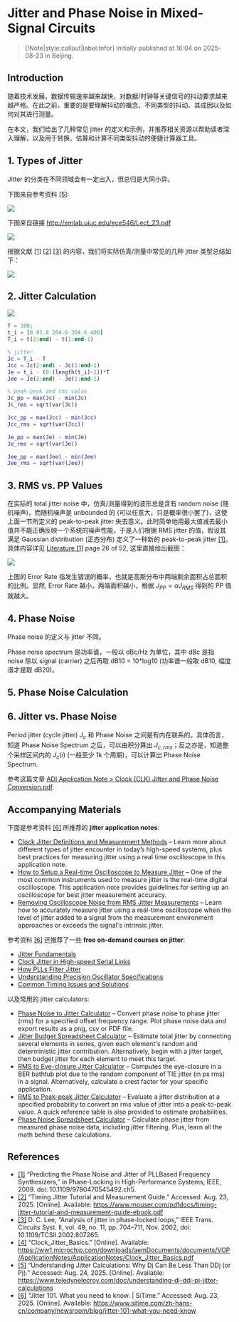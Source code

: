 # Jitter and Phase Noise in Mixed-Signal Circuits

> [!Note|style:callout|label:Infor]
Initially published at 16:04 on 2025-08-23 in Beijing.

## Introduction

随着技术发展，数据传输速率越来越快，对数据/时钟等关键信号的抖动要求越来越严格。在此之前，重要的是要理解抖动的概念、不同类型的抖动、其成因以及如何对其进行测量。

在本文，我们给出了几种常见 jitter 的定义和示例，并推荐相关资源以帮助读者深入理解，以及用于转换、估算和计算不同类型抖动的便捷计算器工具。


## 1. Types of Jitter

Jitter 的分类在不同领域会有一定出入，但总归是大同小异。

下图来自参考资料 [[5]](https://www.teledynelecroy.com/doc/understanding-dj-ddj-pj-jitter-calculations):
<div class="center"><img src="https://imagebank-0.oss-cn-beijing.aliyuncs.com/VS-PicGo/2025-08-24-00-52-39_Jitter and Phase Noise in Mixed-Signal Circuits.png"/></div>


下图来自链接 http://emlab.uiuc.edu/ece546/Lect_23.pdf
<div class="center"><img src="https://imagebank-0.oss-cn-beijing.aliyuncs.com/VS-PicGo/2025-08-24-00-56-57_Jitter and Phase Noise in Mixed-Signal Circuits.png"/></div>



根据文献 [[1]](https://designers-guide.org/analysis/PLLnoise+jitter.pdf) [[2]](https://www.mouser.com/pdfdocs/timing-jitter-tutorial-and-measurement-guide-ebook.pdf) [[3]](https://picture.iczhiku.com/resource/eetop/WYkThFaorkHwkCXB.pdf) 的内容，我们将实际仿真/测量中常见的几种 jitter 类型总结如下：

<div class="center"><img src="https://imagebank-0.oss-cn-beijing.aliyuncs.com/VS-PicGo/2025-08-24-01-23-14_Jitter and Phase Noise in Mixed-Signal Circuits.png"/></div>

## 2. Jitter Calculation

<div class="center"><img src="https://imagebank-0.oss-cn-beijing.aliyuncs.com/VS-PicGo/2025-08-24-01-25-35_Jitter and Phase Noise in Mixed-Signal Circuits.png"/></div>

``` matlab
T = 100;
t_i = [0 91.8 204.6 304.6 400]
T_i = t(2:end) - t(1:end-1)

% jitter
Jc = T_i - T
Jcc = Jc(2:end) - Jc(1:end-1)
Je = t_i - (0:(length(t_i)-1))*T
Jee = Je(2:end) - Je(1:end-1)

% peak-peak and rms value
Jc_pp = max(Jc) - min(Jc)
Jc_rms = sqrt(var(Jc))

Jcc_pp = max(Jcc) - min(Jcc)
Jcc_rms = sqrt(var(Jcc))

Je_pp = max(Je) - min(Je)
Je_rms = sqrt(var(Je))

Jee_pp = max(Jee) - min(Jee)
Jee_rms = sqrt(var(Jee))
```


## 3. RMS vs. PP Values

在实际的 total jitter noise 中，仿真/测量得到的波形总是含有 random noise (随机噪声)，而随机噪声是 unbounded 的 (可以任意大，只是概率很小罢了)，这使上面一节所定义的 peak-to-peak jitter 失去意义。此时简单地用最大值减去最小值并不能正确反映一个系统的噪声性能，于是人们根据 RMS jitter 的值，假设其满足 Gaussian distribution (正态分布) 定义了一种新的 peak-to-peak jitter [[1]](https://designers-guide.org/analysis/PLLnoise+jitter.pdf)。具体内容详见 [Literature [1]](https://designers-guide.org/analysis/PLLnoise+jitter.pdf) page 26 of 52, 这里直接给出截图：

<div class="center"><img src="https://imagebank-0.oss-cn-beijing.aliyuncs.com/VS-PicGo/2025-08-24-00-34-48_Jitter and Phase Noise in Mixed-Signal Circuits.png"/></div>

上图的 Error Rate 指发生错误的概率，也就是高斯分布中两端剩余面积占总面积的比例。显然, Error Rate 越小，两端面积越小，根据 $J_{PP} = \alpha J_{RMS}$ 得到的 PP 值就越大。

## 4. Phase Noise

Phase noise 的定义与 jitter 不同。


Phase noise spectrum 是功率谱，一般以 dBc/Hz 为单位，其中 dBc 是指 noise 除以 signal (carrier) 之后再取 dB10 = 10*log10 (功率谱一般取 dB10, 幅度谱才是取 dB20)。


## 5. Phase Noise Calculation

## 6. Jitter vs. Phase Noise

Period jitter (cycle jitter) $J_{c}$ 和 Phase Noise 之间是有内在联系的。具体而言，知道 Phase Noise Spectrum 之后，可以由积分算出 $J_{c,rms}$；反之亦是，知道整个采样区间内的 $J_{c}(i)$ (一般至少 1k 个周期)，可以计算出 Phase Noise Spectrum. 


参考这篇文章 [ADI Application Note > Clock (CLK) Jitter and Phase Noise Conversion.pdf](https://www.analog.com/media/en/technical-documentation/tech-articles/clock-clk-jitter-and-phase-noise-conversion.pdf).




## Accompanying Materials

下面是参考资料 [[6]](https://www.sitime.com/zh-hans-cn/company/newsroom/blog/jitter-101-what-you-need-know) 所推荐的 **jitter application notes**:
- [Clock Jitter Definitions and Measurement Methods](https://www.sitime.com/support/resource-library/application-notes/an10007-clock-jitter-definitions-and-measurement-methods) – Learn more about different types of jitter encounter in today’s high-speed systems, plus best practices for measuring jitter using a real time oscilloscope in this application note.
- [How to Setup a Real-time Oscilloscope to Measure Jitter](https://www.sitime.com/support/resource-library/application-notes/an10073-how-setup-real-time-oscilloscope-measure-jitter) – One of the most common instruments used to measure jitter is the real-time digital oscilloscope. This application note provides guidelines for setting up an oscilloscope for best jitter measurement accuracy.
- [Removing Oscilloscope Noise from RMS Jitter Measurements](https://www.sitime.com/support/resource-library/application-notes/an10074-removing-oscilloscope-noise-rms-jitter) – Learn how to accurately measure jitter using a real-time oscilloscope when the level of jitter added to a signal from the measurement environment approaches or exceeds the signal's intrinsic jitter.

参考资料 [[6]](https://www.sitime.com/zh-hans-cn/company/newsroom/blog/jitter-101-what-you-need-know) 还推荐了一些 **free on-demand courses on jitter**:
- [Jitter Fundamentals](https://learning.sitime.com/explore/jitter-fundamentals?utm_source=sitime.com&utm_medium=site&_gl=1*l8jjj4*_gcl_au*OTE2ODU2NjU1LjE3NTU5NjM1ODk.*_ga*NjI5OTUwMzUxLjE3NTU5NjM2ODU.*_ga_3D908EQ7KW*czE3NTU5NjM2ODQkbzEkZzEkdDE3NTU5Njg3OTMkajQ5JGwwJGgxMTI2MzQyMzMx)
- [Clock Jitter in High-speed Serial Links](https://learning.sitime.com/explore/clock-jitter-high-speed-serial-links?utm_source=sitime.com&utm_medium=site&_gl=1*l8jjj4*_gcl_au*OTE2ODU2NjU1LjE3NTU5NjM1ODk.*_ga*NjI5OTUwMzUxLjE3NTU5NjM2ODU.*_ga_3D908EQ7KW*czE3NTU5NjM2ODQkbzEkZzEkdDE3NTU5Njg3OTMkajQ5JGwwJGgxMTI2MzQyMzMx)
- [How PLLs Filter Jitter](https://learning.sitime.com/explore/how-plls-filter-jitter?utm_source=sitime.com&utm_medium=site&_gl=1*p82dsx*_gcl_au*OTE2ODU2NjU1LjE3NTU5NjM1ODk.*_ga*NjI5OTUwMzUxLjE3NTU5NjM2ODU.*_ga_3D908EQ7KW*czE3NTU5NjM2ODQkbzEkZzEkdDE3NTU5Njg4MTckajI1JGwwJGgxMTI2MzQyMzMx)
- [Understanding Precision Oscillator Specifications](https://learning.sitime.com/explore/understanding-precision-oscillator-specifications?utm_source=sitime.com&utm_medium=site&_gl=1*1i52n3i*_gcl_au*OTE2ODU2NjU1LjE3NTU5NjM1ODk.*_ga*NjI5OTUwMzUxLjE3NTU5NjM2ODU.*_ga_3D908EQ7KW*czE3NTU5NjM2ODQkbzEkZzEkdDE3NTU5Njg4MTckajI1JGwwJGgxMTI2MzQyMzMx)
- [Common Timing Issues and Solutions](https://learning.sitime.com/explore/common-timing-issues-and-solutions?utm_source=sitime.com&utm_medium=site&_gl=1*1i52n3i*_gcl_au*OTE2ODU2NjU1LjE3NTU5NjM1ODk.*_ga*NjI5OTUwMzUxLjE3NTU5NjM2ODU.*_ga_3D908EQ7KW*czE3NTU5NjM2ODQkbzEkZzEkdDE3NTU5Njg4MTckajI1JGwwJGgxMTI2MzQyMzMx)


以及常用的 jitter calculators:
- [Phase Noise to Jitter Calculator](https://www.sitime.com/phase-noise-and-jitter-calculator) – Convert phase noise to phase jitter (rms) for a specified offset frequency range. Plot phase noise data and export results as a png, csv or PDF file.
- [Jitter Budget Spreadsheet Calculator](https://www.sitime.com/jitter-budget-calculator) – Estimate total jitter by connecting several elements in series, given each element's random and deterministic jitter contribution. Alternatively, begin with a jitter target, then budget jitter for each element to meet this target.
- [RMS to Eye-closure Jitter Calculator](https://www.sitime.com/rms-eye-closure-jitter-calculator) – Computes the eye-closure in a BER bathtub plot due to the random component of TIE jitter (in ps rms) in a signal. Alternatively, calculate a crest factor for your specific application.
- [RMS to Peak-peak Jitter Calculator](https://www.sitime.com/rms-peak-peak-jitter-calculator) – Evaluate a jitter distribution at a specified probability to convert an rms value of jitter into a peak-to-peak value. A quick reference table is also provided to estimate probabilities.
- [Phase Noise Spreadsheet Calculator](https://www.sitime.com/phase-noise-spreadsheet-calculator) – Calculate phase jitter from measured phase noise data, including jitter filtering. Plus, learn all the math behind these calculations.


## References

- [[1]](https://designers-guide.org/analysis/PLLnoise+jitter.pdf) “Predicting the Phase Noise and Jitter of PLLBased Frequency Synthesizers,” in Phase-Locking in High-Performance Systems, IEEE, 2009. doi: 10.1109/9780470545492.ch5.
- [[2]](https://www.mouser.com/pdfdocs/timing-jitter-tutorial-and-measurement-guide-ebook.pdf) “Timing Jitter Tutorial and Measurement Guide.” Accessed: Aug. 23, 2025. [Online]. Available: https://www.mouser.com/pdfdocs/timing-jitter-tutorial-and-measurement-guide-ebook.pdf
- [[3]](https://picture.iczhiku.com/resource/eetop/WYkThFaorkHwkCXB.pdf) D. C. Lee, “Analysis of jitter in phase-locked loops,” IEEE Trans. Circuits Syst. II, vol. 49, no. 11, pp. 704–711, Nov. 2002, doi: 10.1109/TCSII.2002.807265.
- [[4]](https://ww1.microchip.com/downloads/aemDocuments/documents/VOP/ApplicationNotes/ApplicationNotes/Clock_Jitter_Basics.pdf) “Clock_Jitter_Basics.” [Online]. Available: https://ww1.microchip.com/downloads/aemDocuments/documents/VOP/ApplicationNotes/ApplicationNotes/Clock_Jitter_Basics.pdf
- [[5]](https://www.teledynelecroy.com/doc/understanding-dj-ddj-pj-jitter-calculations) “Understanding Jitter Calculations: Why Dj Can Be Less Than DDj (or Pj).” Accessed: Aug. 24, 2025. [Online]. Available: https://www.teledynelecroy.com/doc/understanding-dj-ddj-pj-jitter-calculations
- [[6]](https://www.sitime.com/zh-hans-cn/company/newsroom/blog/jitter-101-what-you-need-know) “Jitter 101. What you need to know. | SiTime.” Accessed: Aug. 23, 2025. [Online]. Available: https://www.sitime.com/zh-hans-cn/company/newsroom/blog/jitter-101-what-you-need-know


